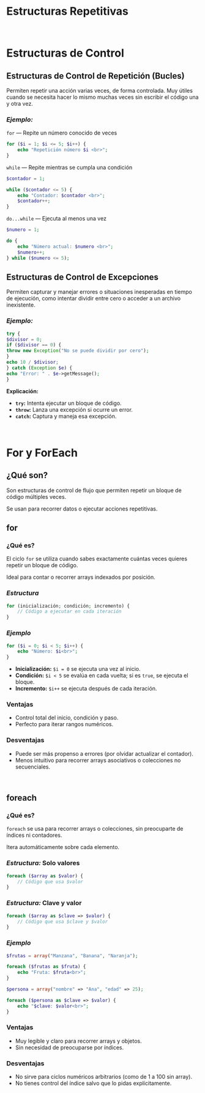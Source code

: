 # **Estructuras Repetitivas**
<br>

# **Estructuras de Control**

## **Estructuras de Control de Repetición (Bucles)**

Permiten repetir una acción varias veces, de forma controlada. Muy útiles cuando se necesita hacer lo mismo muchas veces sin escribir el código una y otra vez.

### ***Ejemplo:***

`for` — Repite un número conocido de veces

```php
for ($i = 1; $i <= 5; $i++) {
    echo "Repetición número $i <br>";
}
```

`while` — Repite mientras se cumpla una condición

```php
$contador = 1;

while ($contador <= 5) {
    echo "Contador: $contador <br>";
    $contador++;
}
```

`do...while` — Ejecuta al menos una vez

```php
$numero = 1;

do {
    echo "Número actual: $numero <br>";
    $numero++;
} while ($numero <= 5);
```

## **Estructuras de Control de Excepciones**

Permiten capturar y manejar errores o situaciones inesperadas en tiempo de ejecución, como intentar dividir entre cero o acceder a un archivo inexistente.

### ***Ejemplo:***

```php
try {
$divisor = 0;
if ($divisor == 0) {
throw new Exception("No se puede dividir por cero");
}
echo 10 / $divisor;
} catch (Exception $e) {
echo "Error: " . $e->getMessage();
}
```

**Explicación:**

- **`try`:** Intenta ejecutar un bloque de código.
- **`throw`:** Lanza una excepción si ocurre un error.
- **`catch`:** Captura y maneja esa excepción.
<br>

# **For y ForEach**

## **¿Qué son?**

Son estructuras de control de flujo que permiten repetir un bloque de código múltiples veces.

Se usan para recorrer datos o ejecutar acciones repetitivas.

## **for**

### **¿Qué es?**

El ciclo `for` se utiliza cuando sabes exactamente cuántas veces quieres repetir un bloque de código.

Ideal para contar o recorrer arrays indexados por posición.

### ***Estructura***

```php
for (inicialización; condición; incremento) {
    // Código a ejecutar en cada iteración
}
```

### ***Ejemplo***

```php
for ($i = 0; $i < 5; $i++) {
    echo "Número: $i<br>";
}
```

- **Inicialización:** `$i = 0` se ejecuta una vez al inicio.
- **Condición:** `$i < 5` se evalúa en cada vuelta; si es `true`, se ejecuta el bloque.
- **Incremento:** `$i++` se ejecuta después de cada iteración.

### **Ventajas**

- Control total del inicio, condición y paso.
- Perfecto para iterar rangos numéricos.

### **Desventajas**

- Puede ser más propenso a errores (por olvidar actualizar el contador).
- Menos intuitivo para recorrer arrays asociativos o colecciones no secuenciales.
<br>

## **foreach**

### **¿Qué es?**

`foreach` se usa para recorrer arrays o colecciones, sin preocuparte de índices ni contadores.

Itera automáticamente sobre cada elemento.

### ***Estructura:*** Solo valores

```php
foreach ($array as $valor) {
    // Código que usa $valor
}
```

### ***Estructura:* Clave y valor**

```php
foreach ($array as $clave => $valor) {
    // Código que usa $clave y $valor
}
```

### ***Ejemplo***

```php
$frutas = array("Manzana", "Banana", "Naranja");

foreach ($frutas as $fruta) {
    echo "Fruta: $fruta<br>";
}

$persona = array("nombre" => "Ana", "edad" => 25);

foreach ($persona as $clave => $valor) {
    echo "$clave: $valor<br>";
}

```

### **Ventajas**

- Muy legible y claro para recorrer arrays y objetos.
- Sin necesidad de preocuparse por índices.

### **Desventajas**

- No sirve para ciclos numéricos arbitrarios (como de 1 a 100 sin array).
- No tienes control del índice salvo que lo pidas explícitamente.